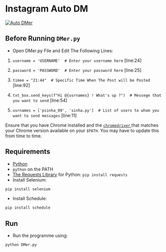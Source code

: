 Instagram Auto DM
========
<a href="https://www.instagram.com/sinha.py/"><img src="https://cdn.thenewstack.io/media/2017/06/eabeb0f2-f897a954-instagramheartspython.jpg" alt="Auto DMer"/></a>

## Before Running `DMer.py`

* Open DMer.py File and Edit The Following Lines:

1) `username = 'USERNAME'  # Enter your username here` [line:24]

2) `password = 'PASSWORD'  # Enter your password here` [line:25]

3) `timee = "21:44"  # Specific Time When The Post will be Posted` [line:92]

4) `txt_box.send_keys(f"Hi @{usrnames} ! What's up ?")  # Messege that you want to send` [line:54]

5) `usrnames = ['psinha_09', 'sinha.py']  # List of users to whom you want to send messages` [line:11]


Ensure that you have Chrome installed and the
[`chromedriver` ](https://chromedriver.chromium.org/downloads) that matches
your Chrome version available on your `$PATH`. You may have to update this from time to time.

## Requirements
 
* [Python](https://www.python.org/)
* `python` on the PATH
* [The Requests Library](http://python-requests.org) for Python: `pip install requests`
* Install Selenium:

```bash
pip install selenium
```
* Install Schedule:

```bash
pip install schedule
```

## Run

* Run the programme using:

```bash
python DMer.py
```
